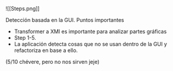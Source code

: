 ![[Steps.png]]

Detección basada en la GUI.
Puntos importantes
- Transformer a XMI es importante para analizar partes gráficas
- Step 1-5.
- La aplicación detecta cosas que no se usan dentro de la GUI y refactoriza en base a ello.

(5/10 chévere, pero no nos sirven jeje)